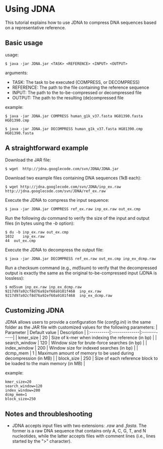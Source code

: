 # Using JDNA #
This tutorial explains how to use JDNA to compress DNA sequences based on a representative reference.


## Basic usage ##
usage:

```
$ java -jar JDNA.jar <TASK> <REFERENCE> <INPUT> <OUTPUT>
```

arguments:

  * TASK:	The task to be executed (COMPRESS, or DECOMPRESS)
  * REFERENCE:	The path to the file containing the reference sequence
  * INPUT:	The path to the to-be-compressed or decompressed file
  * OUTPUT:	The path to the resulting (de)compressed file

example:
```
$ java -jar JDNA.jar COMPRESS human_g1k_v37.fasta HG01390.fasta HG01390.cmp
```

```
$ java -jar JDNA.jar DECOMPRESS human_g1k_v37.fasta HG01390.cmp HG01390.fasta
```

## A straightforward example ##

Download the JAR file:
```
$ wget  http://jdna.googlecode.com/svn/JDNA/JDNA.jar
```

Download two example files containing DNA sequences (1kB each):
```
$ wget http://jdna.googlecode.com/svn/JDNA/inp_ex.raw http://jdna.googlecode.com/svn/JDNA/ref_ex.raw
```

Execute the JDNA to compress the input sequence:
```
$ java -jar JDNA.jar COMPRESS ref_ex.raw inp_ex.raw out_ex.cmp
```

Run the following _du_ command to verify the size of the input and output files (in bytes using the _-b_ option):
```
$ du -b inp_ex.raw out_ex.cmp
1032	inp_ex.raw
44	out_ex.cmp
```

Execute the JDNA to decompress the output file:
```
$ java -jar JDNA.jar DECOMPRESS ref_ex.raw out_ex.cmp inp_ex_dcmp.raw
```

Run a checksum command (e.g., _md5sum_) to verify that the decompressed output is exactly the same as the original to-be-compressed input (JDNA is lossless):
```
$ md5sum inp_ex.raw inp_ex_dcmp.raw 
9217d97a92cf8d76a92ef60a9101f468  inp_ex.raw
9217d97a92cf8d76a92ef60a9101f468  inp_ex_dcmp.raw
```

## Customizing JDNA ##
JDNA allows users to provide a configuration file (_config.ini_) in the same folder as the JAR file with customized values for the following parameters:
| Parameter | Default value | Description |
|:----------|:--------------|:------------|
| kmer\_size | 20 | Size of k-mer when indexing the reference (in bp) |
| search\_window | 120 | Window size for brute-force searches (in bp) |
| index\_window | 200 | Window size for indexed searches (in bp) |
| dcmp\_mem | 1 | Maximum amount of memory to be used during decompression (in MB) |
| block\_size | 250 | Size of each reference block to be loaded to the main memory (in MB) |

example:
```
kmer_size=20
search_window=120 
index_window=200 
dcmp_mem=1 
block_size=250
```

## Notes and throubleshooting ##
  * JDNA accepts input files with two extensions: _.raw_ and _.fasta_. The former is a raw DNA sequence that contains only A, C, G, T, and N nucleotides, while the latter accepts files with comment lines (i.e., lines started by the ">" character).